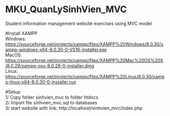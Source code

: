 # MKU_QuanLySinhVien_MVC
Student information management website exercises using MVC model

#Install XAMPP\
Windows: https://sourceforge.net/projects/xampp/files/XAMPP%20Windows/8.0.30/xampp-windows-x64-8.0.30-0-VS16-installer.exe \
MacOS: https://sourceforge.net/projects/xampp/files/XAMPP%20Mac%20OS%20X/8.0.28/xampp-osx-8.0.28-0-installer.dmg \
Linux: https://sourceforge.net/projects/xampp/files/XAMPP%20Linux/8.0.30/xampp-linux-x64-8.0.30-0-installer.run

#Setup\
1/ Copy folder sinhvien_mvc to folder htdocs \
2/ Import file sinhvien_mvc.sql to databases \
3/ start website with link: http://localhost/sinhvien_mvc/index.php
